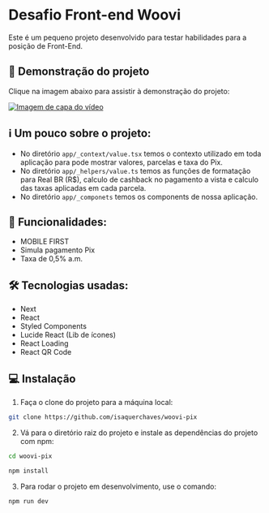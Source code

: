 # Desafio Front-end Woovi

Este é um pequeno projeto desenvolvido para testar habilidades para a posição de Front-End.

## 🎥 Demonstração do projeto

Clique na imagem abaixo para assistir à demonstração do projeto:

[![Imagem de capa do vídeo](https://i9.ytimg.com/vi_webp/DBcy07QKErc/mqdefault.webp?sqp=CJi93LQG&rs=AOn4CLBJ8zT_JWti0aAHtqCBWsOm7Wm-Jg)](https://youtu.be/DBcy07QKErc)

## ℹ️ Um pouco sobre o projeto:
- No diretório `app/_context/value.tsx` temos o contexto utilizado em toda aplicação para pode mostrar valores, parcelas e taxa do Pix.
- No diretório `app/_helpers/value.ts` temos as funções de formatação para Real BR (R$), calculo de cashback no pagamento a vista e calculo das taxas aplicadas em cada parcela.
- No diretório `app/_componets` temos os components de nossa aplicação.

## 🚀 Funcionalidades:

- MOBILE FIRST
- Simula pagamento Pix
- Taxa de 0,5% a.m.

## 🛠️ Tecnologias usadas:

- Next
- React
- Styled Components
- Lucide React (Lib de ícones)
- React Loading
- React QR Code

## 💻 Instalação
1. Faça o clone do projeto para a máquina local:

```bash
git clone https://github.com/isaquerchaves/woovi-pix
```

2. Vá para o diretório raiz do projeto e instale as dependências do projeto com npm:

```bash
cd woovi-pix
```
```bash
npm install
```

3. Para rodar o projeto em desenvolvimento, use o comando:

```bash
npm run dev
```
